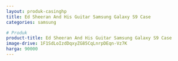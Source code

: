 ```yaml
---
layout: produk-casinghp
title: Ed Sheeran And His Guitar Samsung Galaxy S9 Case
categories: samsung

# Produk
product-title: Ed Sheeran And His Guitar Samsung Galaxy S9 Case
image-drive: 1F1SdLoIzdDqxyZG85CqLnrpDEqn-Vz7K
harga: 90000
---
```


